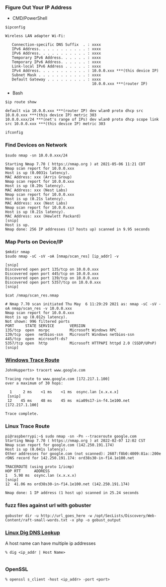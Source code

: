 ### Figure Out Your IP Address
* CMD/PowerShell
```
$ipconfig

Wireless LAN adapter Wi-Fi:

   Connection-specific DNS Suffix  . : xxxx
   IPv6 Address. . . . . . . . . . . : xxxx
   IPv6 Address. . . . . . . . . . . : xxxx
   Temporary IPv6 Address. . . . . . : xxxx
   Temporary IPv6 Address. . . . . . : xxxx
   Link-local IPv6 Address . . . . . : xxxx
   IPv4 Address. . . . . . . . . . . : 10.0.0.xxx ***(this device IP)
   Subnet Mask . . . . . . . . . . . : xxxx
   Default Gateway . . . . . . . . . : xxxx
                                       10.0.0.xxx ***(router IP)
```

* Bash
```
$ip route show

default via 10.0.0.xxx ***(router IP) dev wlan0 proto dhcp src 10.0.0.xxx ***(this device IP) metric 303
10.0.0.xxx/24 ***(net's range of IPs) dev wlan0 proto dhcp scope link src 10.0.0.xxx ***(this device IP) metric 303
```

`ifconfig`

### Find Devices on Network
```
$sudo nmap -sn 10.0.0.xxx/24

Starting Nmap 7.70 ( https://nmap.org ) at 2021-05-06 11:21 CDT
Nmap scan report for 10.0.0.xxx
Host is up (0.0031s latency).
MAC Address: xxx (Arris Group)
Nmap scan report for 10.0.0.xxx
Host is up (0.20s latency).
MAC Address: xxx (Nest Labs)
Nmap scan report for 10.0.0.xxx
Host is up (0.21s latency).
MAC Address: xxx (Nest Labs)
Nmap scan report for 10.0.0.xxx
Host is up (0.21s latency).
MAC Address: xxx (Hewlett Packard)
[snip]
Host is up.
Nmap done: 256 IP addresses (17 hosts up) scanned in 9.95 seconds
```

### Map Ports on Device/IP
```
$mkdir nmap
$sudo nmap -sC -sV -oA [nmap/scan_res] [ip_addr] -v

[snip]
Discovered open port 135/tcp on 10.0.0.xxx
Discovered open port 445/tcp on 10.0.0.xxx
Discovered open port 139/tcp on 10.0.0.xxx
Discovered open port 5357/tcp on 10.0.0.xxx
[snip]

$cat /nmap/scan_res.nmap

# Nmap 7.70 scan initiated Thu May  6 11:29:29 2021 as: nmap -sC -sV -oA nmap/scan_res -v 10.0.0.xxx
Nmap scan report for 10.0.0.xxx
Host is up (0.012s latency).
Not shown: 996 filtered ports
PORT     STATE SERVICE       VERSION
135/tcp  open  msrpc         Microsoft Windows RPC
139/tcp  open  netbios-ssn   Microsoft Windows netbios-ssn
445/tcp  open  microsoft-ds?
5357/tcp open  http          Microsoft HTTPAPI httpd 2.0 (SSDP/UPnP)
[snip]
```

### [Windows Trace Route](https://support.microsoft.com/en-us/topic/how-to-use-tracert-to-troubleshoot-tcp-ip-problems-in-windows-e643d72b-2f4f-cdd6-09a0-fd2989c7ca8e)

```
JohnHupperts> tracert www.google.com

Tracing route to www.google.com [172.217.1.100]
over a maximum of 30 hops:

  1     2 ms    <1 ms    <1 ms  osync.lan [x.x.x.x]
 [snip]
 12    45 ms    48 ms    45 ms  mia09s17-in-f4.1e100.net [172.217.1.100]

Trace complete.
```

### Linux Trace Route

```
pi@raspberrypi:~$ sudo nmap -sn -Pn --traceroute google.com
Starting Nmap 7.70 ( https://nmap.org ) at 2022-02-07 12:02 CST
Nmap scan report for google.com (142.250.191.174)
Host is up (0.041s latency).
Other addresses for google.com (not scanned): 2607:f8b0:4009:81a::200e
rDNS record for 142.250.191.174: ord38s30-in-f14.1e100.net

TRACEROUTE (using proto 1/icmp)
HOP RTT      ADDRESS
1   5.98 ms  osync.lan (x.x.x.x)
[snip]
12  41.06 ms ord38s30-in-f14.1e100.net (142.250.191.174)

Nmap done: 1 IP address (1 host up) scanned in 25.24 seconds
```

### fuzz files against url with gobuster
`gobuster dir -u http://url_goes_here -w /opt/SecLists/Discovery/Web-Content/raft-small-words.txt -x php -o gobust_output`

### [Linux Dig DNS Lookup](https://linuxize.com/post/how-to-use-dig-command-to-query-dns-in-linux/)

A host name can have multiple ip addresses

```
% dig <ip_addr | Host Name>


```

### OpenSSL

```
% openssl s_client -host <ip_addr> -port <port>


```